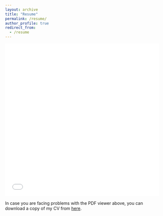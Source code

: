 ```yaml
---
layout: archive
title: "Resume"
permalink: /resume/
author_profile: true
redirect_from:
  - /resume
---
```




<iframe src="/files/pdf/CV.pdf" width="100%" height="500" frameborder="no" border="0" marginwidth="0" marginheight="0"></iframe>

In case you are facing problems with the PDF viewer above, you can download a copy of my CV from [here](/files/pdf/CV.pdf).